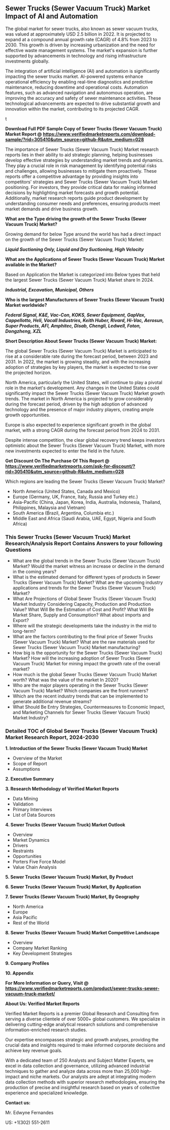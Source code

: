 <h2>Sewer Trucks (Sewer Vacuum Truck) Market Impact of AI and Automation</h2><p>The global market for sewer trucks, also known as sewer vacuum trucks, was valued at approximately USD 2.5 billion in 2022. It is projected to expand at a compound annual growth rate (CAGR) of 4.8% from 2023 to 2030. This growth is driven by increasing urbanization and the need for effective waste management systems. The market's expansion is further supported by advancements in technology and rising infrastructure investments globally.</p><p>The integration of artificial intelligence (AI) and automation is significantly impacting the sewer trucks market. AI-powered systems enhance operational efficiency by enabling real-time diagnostics and predictive maintenance, reducing downtime and operational costs. Automation features, such as advanced navigation and autonomous operation, are improving the accuracy and safety of sewer maintenance activities. These technological advancements are expected to drive substantial growth and innovation within the market, contributing to its projected CAGR.</p>t</p><p id="" class=""><strong>Download Full PDF Sample Copy of Sewer Trucks (Sewer Vacuum Truck) Market Report @ <a href="https://www.verifiedmarketreports.com/download-sample/?rid=305410&utm_source=github-R&utm_medium=028" target="_blank">https://www.verifiedmarketreports.com/download-sample/?rid=305410&utm_source=github-R&utm_medium=028</a></strong></p><p>The importance of&nbsp;Sewer Trucks (Sewer Vacuum Truck) Market research reports lies in their ability to aid strategic planning, helping businesses develop effective strategies by understanding market trends and dynamics. They play a crucial role in risk management by identifying potential risks and challenges, allowing businesses to mitigate them proactively. These reports offer a competitive advantage by providing insights into competitors' strategies and Sewer Trucks (Sewer Vacuum Truck) Market positioning. For investors, they provide critical data for making informed decisions by highlighting market forecasts and growth potential. Additionally, market research reports guide product development by understanding consumer needs and preferences, ensuring products meet market demands and drive business growth.</p><p><strong>What are the&nbsp;Type driving the growth of the Sewer Trucks (Sewer Vacuum Truck) Market?</strong></p><p id="" class="">Growing demand for below Type around the world has had a direct impact on the growth of the Sewer Trucks (Sewer Vacuum Truck) Market:</p><em><strong>Liquid Suctioning Only, Liquid and Dry Suctioning, High Velocity</strong></em></p><strong>What are the&nbsp;Applications&nbsp;of Sewer Trucks (Sewer Vacuum Truck) Market available in the Market?</strong></p><p id="" class="">Based on Application the Market is categorized into Below types that held the largest Sewer Trucks (Sewer Vacuum Truck) Market share In 2024.</p><em><strong>Industrial, Excavation, Municipal, Others</strong></em></p><strong>Who is the largest Manufacturers of Sewer Trucks (Sewer Vacuum Truck) Market worldwide?</strong></p><p><em><strong>Federal Signal, K&E, Vac-Con, KOKS, Sewer Equipment, GapVax, Cappellotto, Heli, Vacall Industries, Keith Huber, Rivard, Hi-Vac, Aerosun, Super Products, AFI, Amphitec, Disab, Chengli, Ledwell, Foton, Dongzheng, XZL</strong></em></p><p id="" class=""><strong>Short Description About Sewer Trucks (Sewer Vacuum Truck) Market:</strong></p><p>The global Sewer Trucks (Sewer Vacuum Truck) Market is anticipated to rise at a considerable rate during the forecast period, between 2023 and 2031. In 2022, the market is growing steadily, and with the increasing adoption of strategies by key players, the market is expected to rise over the projected horizon.</p><p>North America, particularly the United States, will continue to play a pivotal role in the market's development. Any changes in the United States could significantly impact the Sewer Trucks (Sewer Vacuum Truck) Market growth trends. The market in North America is projected to grow considerably during the forecast period, driven by the high adoption of advanced technology and the presence of major industry players, creating ample growth opportunities.</p><p>Europe is also expected to experience significant growth in the global market, with a strong CAGR during the forecast period from 2024 to 2031.</p><p>Despite intense competition, the clear global recovery trend keeps investors optimistic about the Sewer Trucks (Sewer Vacuum Truck) Market, with more new investments expected to enter the field in the future.</p><p id="" class=""><strong>Get Discount On The Purchase Of This Report @ <a href="https://www.verifiedmarketreports.com/ask-for-discount/?rid=305410&utm_source=github-R&utm_medium=028" target="_blank">https://www.verifiedmarketreports.com/ask-for-discount/?rid=305410&utm_source=github-R&utm_medium=028</a></strong></p>Which regions are leading the Sewer Trucks (Sewer Vacuum Truck) Market?</p><ul><li>North America (United States, Canada and Mexico)</li><li>Europe (Germany, UK, France, Italy, Russia and Turkey etc.)</li><li>Asia-Pacific (China, Japan, Korea, India, Australia, Indonesia, Thailand, Philippines, Malaysia and Vietnam)</li><li>South America (Brazil, Argentina, Columbia etc.)</li><li>Middle East and Africa (Saudi Arabia, UAE, Egypt, Nigeria and South Africa)</li></ul><h3 id="" class="">This Sewer Trucks (Sewer Vacuum Truck) Market Research/Analysis Report Contains Answers to your following Questions</h3><ul><li>What are the global trends in the Sewer Trucks (Sewer Vacuum Truck) Market? Would the market witness an increase or decline in the demand in the coming years?</li><li>What is the estimated demand for different types of products in Sewer Trucks (Sewer Vacuum Truck) Market? What are the upcoming industry applications and trends for the Sewer Trucks (Sewer Vacuum Truck) Market?</li><li>What Are Projections of Global Sewer Trucks (Sewer Vacuum Truck) Market Industry Considering Capacity, Production and Production Value? What Will Be the Estimation of Cost and Profit? What Will Be Market Share, Supply and Consumption? What about imports and Export?</li><li>Where will the strategic developments take the industry in the mid to long-term?</li><li>What are the factors contributing to the final price of Sewer Trucks (Sewer Vacuum Truck) Market? What are the raw materials used for Sewer Trucks (Sewer Vacuum Truck) Market manufacturing?</li><li>How big is the opportunity for the Sewer Trucks (Sewer Vacuum Truck) Market? How will the increasing adoption of Sewer Trucks (Sewer Vacuum Truck) Market for mining impact the growth rate of the overall market?</li><li>How much is the global Sewer Trucks (Sewer Vacuum Truck) Market worth? What was the value of the market In 2020?</li><li>Who are the major players operating in the Sewer Trucks (Sewer Vacuum Truck) Market? Which companies are the front runners?</li><li>Which are the recent industry trends that can be implemented to generate additional revenue streams?</li><li>What Should Be Entry Strategies, Countermeasures to Economic Impact, and Marketing Channels for Sewer Trucks (Sewer Vacuum Truck) Market Industry?</li></ul><h3 id="" class="">Detailed TOC of Global Sewer Trucks (Sewer Vacuum Truck) Market Research Report, 2024-2030</h3><p id="" class=""><strong>1. Introduction of the Sewer Trucks (Sewer Vacuum Truck) Market</strong></p><ul><li>Overview of the Market</li><li>Scope of Report</li><li>Assumptions</li></ul><p id="" class=""><strong>2. Executive Summary</strong></p><p id="" class=""><strong>3. Research Methodology of Verified Market Reports</strong></p><ul><li>Data Mining</li><li>Validation</li><li>Primary Interviews</li><li>List of Data Sources</li></ul><p id="" class=""><strong>4. Sewer Trucks (Sewer Vacuum Truck) Market Outlook</strong></p><ul><li>Overview</li><li>Market Dynamics</li><li>Drivers</li><li>Restraints</li><li>Opportunities</li><li>Porters Five Force Model</li><li>Value Chain Analysis</li></ul><p id="" class=""><strong>5. Sewer Trucks (Sewer Vacuum Truck) Market, By Product</strong></p><p id="" class=""><strong>6. Sewer Trucks (Sewer Vacuum Truck) Market, By Application</strong></p><p id="" class=""><strong>7. Sewer Trucks (Sewer Vacuum Truck) Market, By Geography</strong></p><ul><li>North America</li><li>Europe</li><li>Asia Pacific</li><li>Rest of the World</li></ul><p id="" class=""><strong>8. Sewer Trucks (Sewer Vacuum Truck) Market Competitive Landscape</strong></p><ul><li>Overview</li><li>Company Market Ranking</li><li>Key Development Strategies</li></ul><p id="" class=""><strong>9. Company Profiles</strong></p><p id="" class=""><strong>10. Appendix</strong></p><p id="" class=""><strong>For More Information or Query, Visit @ <a href="https://www.verifiedmarketreports.com/product/sewer-trucks-sewer-vacuum-truck-market/" target="_blank">https://www.verifiedmarketreports.com/product/sewer-trucks-sewer-vacuum-truck-market/</a></strong></p><p id="" class=""><strong>About Us: Verified Market Reports</strong></p><p id="" class="">Verified Market Reports is a premier Global Research and Consulting firm serving a diverse clientele of over 5000+ global customers. We specialize in delivering cutting-edge analytical research solutions and comprehensive information-enriched research studies.</p><p id="" class="">Our expertise encompasses strategic and growth analyses, providing the crucial data and insights required to make informed corporate decisions and achieve key revenue goals.</p><p id="" class="">With a dedicated team of 250 Analysts and Subject Matter Experts, we excel in data collection and governance, utilizing advanced industrial techniques to gather and analyze data across more than 25,000 high-impact and niche markets. Our analysts are adept at integrating modern data collection methods with superior research methodologies, ensuring the production of precise and insightful research based on years of collective experience and specialized knowledge.</p><p id="" class=""><strong>Contact us:</strong></p><p id="" class="">Mr. Edwyne Fernandes</p><p id="" class="">US: +1(302) 551-2611</p>